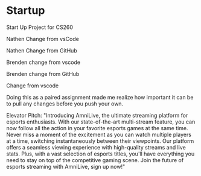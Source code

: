 # Startup
Start Up Project for CS260

Nathen Change from vsCode

Nathen Change from GitHub

Brenden change from vscode

Brenden change from GitHub

Change from vscode


Doing this as a paired assignment made me realize how important it can be to pull any changes before you push your own.

Elevator Pitch:
"Introducing AmniLive, the ultimate streaming platform for esports enthusiasts. With our state-of-the-art multi-stream feature, you can now follow all the action in your favorite esports games at the same time. Never miss a moment of the excitement as you can watch multiple players at a time, switching instantaneously between their viewpoints. Our platform offers a seamless viewing experience with high-quality streams and live stats. Plus, with a vast selection of esports titles, you'll have everything you need to stay on top of the competitive gaming scene. Join the future of esports streaming with AmniLive, sign up now!"
